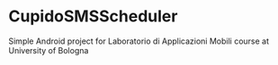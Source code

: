 CupidoSMSScheduler
==================

Simple Android project for Laboratorio di Applicazioni Mobili course at University of Bologna
